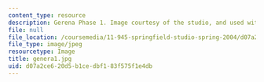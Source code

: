 ```yaml
---
content_type: resource
description: Gerena Phase 1. Image courtesy of the studio, and used with permission.
file: null
file_location: /coursemedia/11-945-springfield-studio-spring-2004/d07a2ce620d5b1cedbf183f575f1e4db_genera1.jpg
file_type: image/jpeg
resourcetype: Image
title: genera1.jpg
uid: d07a2ce6-20d5-b1ce-dbf1-83f575f1e4db
---
```

